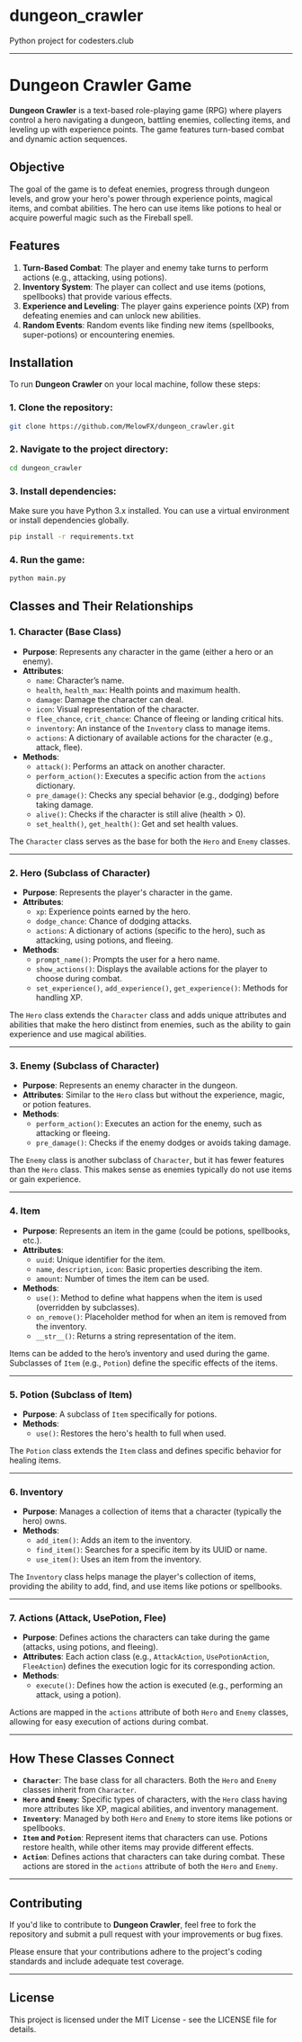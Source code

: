 # dungeon_crawler
Python project for codesters.club

---

# Dungeon Crawler Game

**Dungeon Crawler** is a text-based role-playing game (RPG) where players control a hero navigating a dungeon, battling enemies, collecting items, and leveling up with experience points. The game features turn-based combat and dynamic action sequences.

## Objective

The goal of the game is to defeat enemies, progress through dungeon levels, and grow your hero's power through experience points, magical items, and combat abilities. The hero can use items like potions to heal or acquire powerful magic such as the Fireball spell.

## Features

1. **Turn-Based Combat**: The player and enemy take turns to perform actions (e.g., attacking, using potions).
2. **Inventory System**: The player can collect and use items (potions, spellbooks) that provide various effects.
3. **Experience and Leveling**: The player gains experience points (XP) from defeating enemies and can unlock new abilities.
4. **Random Events**: Random events like finding new items (spellbooks, super-potions) or encountering enemies.

## Installation

To run **Dungeon Crawler** on your local machine, follow these steps:

### 1. Clone the repository:

```bash
git clone https://github.com/MelowFX/dungeon_crawler.git
```

### 2. Navigate to the project directory:

```bash
cd dungeon_crawler
```

### 3. Install dependencies:

Make sure you have Python 3.x installed. You can use a virtual environment or install dependencies globally.

```bash
pip install -r requirements.txt
```

### 4. Run the game:

```bash
python main.py
```

## Classes and Their Relationships

### 1. **Character (Base Class)**

- **Purpose**: Represents any character in the game (either a hero or an enemy).
- **Attributes**: 
    - `name`: Character’s name.
    - `health`, `health_max`: Health points and maximum health.
    - `damage`: Damage the character can deal.
    - `icon`: Visual representation of the character.
    - `flee_chance`, `crit_chance`: Chance of fleeing or landing critical hits.
    - `inventory`: An instance of the `Inventory` class to manage items.
    - `actions`: A dictionary of available actions for the character (e.g., attack, flee).
- **Methods**: 
    - `attack()`: Performs an attack on another character.
    - `perform_action()`: Executes a specific action from the `actions` dictionary.
    - `pre_damage()`: Checks any special behavior (e.g., dodging) before taking damage.
    - `alive()`: Checks if the character is still alive (health > 0).
    - `set_health()`, `get_health()`: Get and set health values.

The `Character` class serves as the base for both the `Hero` and `Enemy` classes.

---

### 2. **Hero (Subclass of Character)**

- **Purpose**: Represents the player's character in the game.
- **Attributes**:
    - `xp`: Experience points earned by the hero.
    - `dodge_chance`: Chance of dodging attacks.
    - `actions`: A dictionary of actions (specific to the hero), such as attacking, using potions, and fleeing.
- **Methods**: 
    - `prompt_name()`: Prompts the user for a hero name.
    - `show_actions()`: Displays the available actions for the player to choose during combat.
    - `set_experience()`, `add_experience()`, `get_experience()`: Methods for handling XP.

The `Hero` class extends the `Character` class and adds unique attributes and abilities that make the hero distinct from enemies, such as the ability to gain experience and use magical abilities.

---

### 3. **Enemy (Subclass of Character)**

- **Purpose**: Represents an enemy character in the dungeon.
- **Attributes**: Similar to the `Hero` class but without the experience, magic, or potion features.
- **Methods**: 
    - `perform_action()`: Executes an action for the enemy, such as attacking or fleeing.
    - `pre_damage()`: Checks if the enemy dodges or avoids taking damage.

The `Enemy` class is another subclass of `Character`, but it has fewer features than the `Hero` class. This makes sense as enemies typically do not use items or gain experience.

---

### 4. **Item**

- **Purpose**: Represents an item in the game (could be potions, spellbooks, etc.).
- **Attributes**:
    - `uuid`: Unique identifier for the item.
    - `name`, `description`, `icon`: Basic properties describing the item.
    - `amount`: Number of times the item can be used.
- **Methods**: 
    - `use()`: Method to define what happens when the item is used (overridden by subclasses).
    - `on_remove()`: Placeholder method for when an item is removed from the inventory.
    - `__str__()`: Returns a string representation of the item.

Items can be added to the hero’s inventory and used during the game. Subclasses of `Item` (e.g., `Potion`) define the specific effects of the items.

---

### 5. **Potion (Subclass of Item)**

- **Purpose**: A subclass of `Item` specifically for potions.
- **Methods**: 
    - `use()`: Restores the hero's health to full when used.

The `Potion` class extends the `Item` class and defines specific behavior for healing items.

---

### 6. **Inventory**

- **Purpose**: Manages a collection of items that a character (typically the hero) owns.
- **Methods**: 
    - `add_item()`: Adds an item to the inventory.
    - `find_item()`: Searches for a specific item by its UUID or name.
    - `use_item()`: Uses an item from the inventory.

The `Inventory` class helps manage the player's collection of items, providing the ability to add, find, and use items like potions or spellbooks.

---

### 7. **Actions (Attack, UsePotion, Flee)**

- **Purpose**: Defines actions the characters can take during the game (attacks, using potions, and fleeing).
- **Attributes**: Each action class (e.g., `AttackAction`, `UsePotionAction`, `FleeAction`) defines the execution logic for its corresponding action.
- **Methods**: 
    - `execute()`: Defines how the action is executed (e.g., performing an attack, using a potion).

Actions are mapped in the `actions` attribute of both `Hero` and `Enemy` classes, allowing for easy execution of actions during combat.

---

## How These Classes Connect

- **`Character`**: The base class for all characters. Both the `Hero` and `Enemy` classes inherit from `Character`.
- **`Hero` and `Enemy`**: Specific types of characters, with the `Hero` class having more attributes like XP, magical abilities, and inventory management.
- **`Inventory`**: Managed by both `Hero` and `Enemy` to store items like potions or spellbooks.
- **`Item` and `Potion`**: Represent items that characters can use. Potions restore health, while other items may provide different effects.
- **`Action`**: Defines actions that characters can take during combat. These actions are stored in the `actions` attribute of both the `Hero` and `Enemy`.

---

## Contributing

If you'd like to contribute to **Dungeon Crawler**, feel free to fork the repository and submit a pull request with your improvements or bug fixes.

Please ensure that your contributions adhere to the project's coding standards and include adequate test coverage.

---

## License
This project is licensed under the MIT License - see the LICENSE file for details.